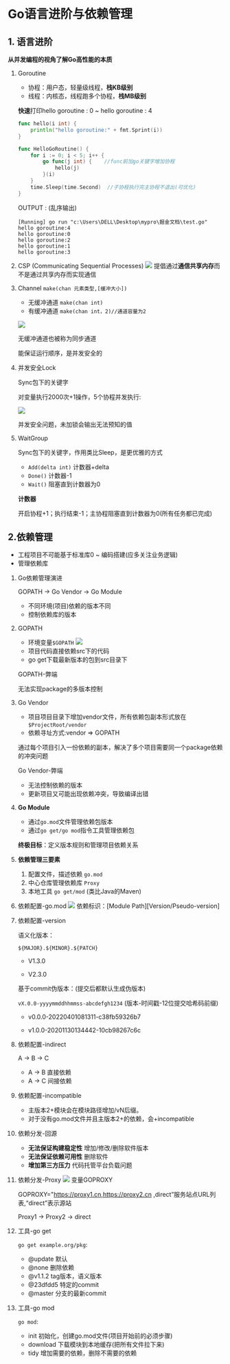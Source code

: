 # Go语言进阶与依赖管理

## 1. 语言进阶

**从并发编程的视角了解Go高性能的本质**

1. Goroutine  

    * 协程：用户态，轻量级线程，**栈KB级别**
    * 线程：内核态，线程跑多个协程，**栈MB级别**

    **快速**打印hello goroutine : 0 ~ hello goroutine : 4
    ```go
    func hello(i int) {
        println("hello goroutine:" + fmt.Sprint(i))
    }

    func HelloGoRoutine() {
        for i := 0; i < 5; i++ {
            go func(j int) {    //func前加go关键字增加协程
                hello(j)
            }(i)
        }
        time.Sleep(time.Second)  //子协程执行完主协程不退出(可优化)
    }
    ```
    OUTPUT : (乱序输出)

    ```
    [Running] go run "c:\Users\DELL\Desktop\mypro\掘金文档\test.go"
    hello goroutine:4
    hello goroutine:0
    hello goroutine:2
    hello goroutine:1
    hello goroutine:3
    ```

2. CSP (Communicating Sequential Processes)
   ![](CSP.png)
   提倡通过**通信共享内存**而不是通过共享内存而实现通信

3. Channel
    `make(chan 元素类型,[缓冲大小])`

    * 无缓冲通道  `make(chan int)`
    * 有缓冲通道  `make(chan int，2)//通道容量为2`

    ![](Channel.png)

    无缓冲通道也被称为同步通道

    能保证运行顺序，是并发安全的
    
4. 并发安全Lock

   Sync包下的关键字

   对变量执行2000次+1操作，5个协程并发执行:

   ![](Lock.png)

   并发安全问题，未加锁会输出无法预知的值
5. WaitGroup
   
   Sync包下的关键字，作用类比Sleep，是更优雅的方式

   * `Add(delta int)` 计数器+delta
   * `Done()` 计数器-1
   * `Wait()` 阻塞直到计数器为0

   **计数器**

   开启协程+1；执行结束-1；主协程阻塞直到计数器为0(所有任务都已完成)
   
## 2.依赖管理

* 工程项目不可能基于标准库0 ~ 编码搭建(应多关注业务逻辑)
* 管理依赖库


1. Go依赖管理演进
   
   GOPATH -> Go Vendor -> Go Module
   
   * 不同环境(项目)依赖的版本不同
   * 控制依赖库的版本

2. GOPATH
   * 环境变量`$GOPATH`
   ![](GOPATH.png)
   * 项目代码直接依赖src下的代码
   * go get下载最新版本的包到src目录下

   GOPATH-弊端

   无法实现package的多版本控制
3. Go Vendor
   
   * 项目项目目录下增加vendor文件，所有依赖包副本形式放在`$ProjectRoot/vendor`
   * 依赖寻址方式:vendor => GOPATH

   通过每个项目引入一份依赖的副本，解决了多个项目需要同一个package依赖的冲突问题

   Go Vendor-弊端

   * 无法控制依赖的版本
   * 更新项目又可能出现依赖冲突，导致编译出错
4. **Go Module**
   
   * 通过`go.mod`文件管理依赖包版本
   * 通过`go get/go mod`指令工具管理依赖包
   
   **终极目标**：定义版本规则和管理项目依赖关系

5. **依赖管理三要素**
   
   1. 配置文件，描述依赖  `go.mod`
   2. 中心仓库管理依赖库  `Proxy`
   3. 本地工具  `go get/mod`
   (类比Java的Maven)

6. 依赖配置-go.mod
   ![](go.mod.png)
   依赖标识：[Module Path][Version/Pseudo-version]

7. 依赖配置-version
   
   语义化版本：

    `${MAJOR}.${MINOR}.${PATCH}`

    * V1.3.0

    * V2.3.0

    基于commit伪版本：(提交后都默认生成伪版本)

    `vX.0.0-yyyymmddhhmmss-abcdefgh1234` (版本-时间戳-12位提交哈希码前缀)

    * v0.0.0-20220401081311-c38fb59326b7

    * v1.0.0-20201130134442-10cb98267c6c

8. 依赖配置-indirect
   
   A -> B -> C
   * A -> B 直接依赖
   * A -> C 间接依赖

9. 依赖配置-incompatible
    
    * 主版本2+模块会在模块路径增加/vN后缀。
    * 对于没有go.mod文件并且主版本2+的依赖，会+incompatible
  
10. 依赖分发-回源
    
    * **无法保证构建稳定性**
      增加/修改/删除软件版本
    * **无法保证依赖可用性**
      删除软件
    * **增加第三方压力**
      代码托管平台负载问题

11. 依赖分发-Proxy
    ![](Proxy.png)
    变量GOPROXY

    GOPROXY="https://proxy1.cn,https://proxy2.cn ,direct”服务站点URL列表,“direct”表示源站

    Proxy1 -> Proxy2 -> direct

12. 工具-go get
    
    `go get example.org/pkg`:
    * @update 默认
    * @none 删除依赖
    * @v1.1.2 tag版本，语义版本
    * @23dfdd5 特定的commit
    * @master 分支的最新commit

12. 工具-go mod
    
    `go mod`:
    * init 初始化，创建go.mod文件(项目开始前的必须步骤)
    * download 下载模块到本地缓存(把所有文件拉下来)
    * tidy 增加需要的依赖，删除不需要的依赖